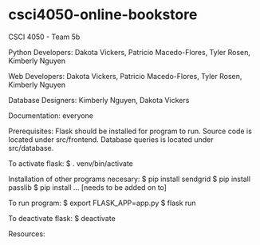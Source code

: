 # csci4050-online-bookstore
CSCI 4050 - Team 5b

Python Developers: Dakota Vickers, Patricio Macedo-Flores, Tyler Rosen, Kimberly Nguyen

Web Developers: Dakota Vickers, Patricio Macedo-Flores, Tyler Rosen, Kimberly Nguyen

Database Designers: Kimberly Nguyen, Dakota Vickers

Documentation: everyone

Prerequisites: Flask should be installed for program to run.
Source code is located under src/frontend. Database queries is located under src/database.

To activate flask:
$ . venv/bin/activate

Installation of other programs necesary:
$ pip install sendgrid
$ pip install passlib
$ pip install ...
[needs to be added on to]

To run program:
$ export FLASK_APP=app.py
$ flask run

To deactivate flask:
$ deactivate

Resources:





